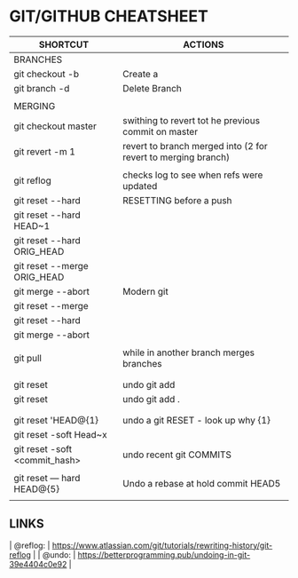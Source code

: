 # GIT/GITHUB CHEATSHEET


| SHORTCUT                       | ACTIONS                                                       |
|--------------------------------|---------------------------------------------------------------|
| BRANCHES                       |                                                               |
| git checkout -b <NewBranch>    | Create a <NewBranch>                                          |
| git branch -d <branchName>     | Delete Branch                                                 |
|                                |                                                               |
| MERGING                        |                                                               |
| git checkout master            | swithing to revert tot he previous commit on master           |
| git revert -m 1 <commit-hash>  | revert to branch merged into (2 for revert to merging branch) |
|                                |                                                               |
| git reflog                     | checks log to see when refs were updated                      |
| git reset --hard <commit-hash> | RESETTING before a push                                       |
| git reset --hard HEAD~1        |                                                               |
| git reset --hard ORIG_HEAD     |                                                               |
| git reset --merge ORIG_HEAD    |                                                               |
| git merge --abort              | Modern git                                                    |
| git reset --merge              |                                                               |
| git reset --hard               |                                                               |
| git merge --abort              |                                                               |
|                                |                                                               |
| git pull <main>                | while in another branch merges branches                       |
|                                |                                                               |
|                                |                                                               |
| git reset <file>               | undo git add <file>                                           |
| git reset                      | undo git add .                                                |
|                                |                                                               |
|                                |                                                               |
| git reset 'HEAD@{1}            | undo a git RESET   - look up why {1}                          |
| git reset -soft Head~x         |                                                               |
| git reset -soft <commit_hash>  | undo recent git COMMITS                                       |
|                                |                                                               |
| git reset — hard HEAD@{5}      | Undo a rebase at hold commit HEAD5                            |
|                               |                                                               |






## LINKS
| @reflog: | https://www.atlassian.com/git/tutorials/rewriting-history/git-reflog |
| @undo:    | https://betterprogramming.pub/undoing-in-git-39e4404c0e92 |



